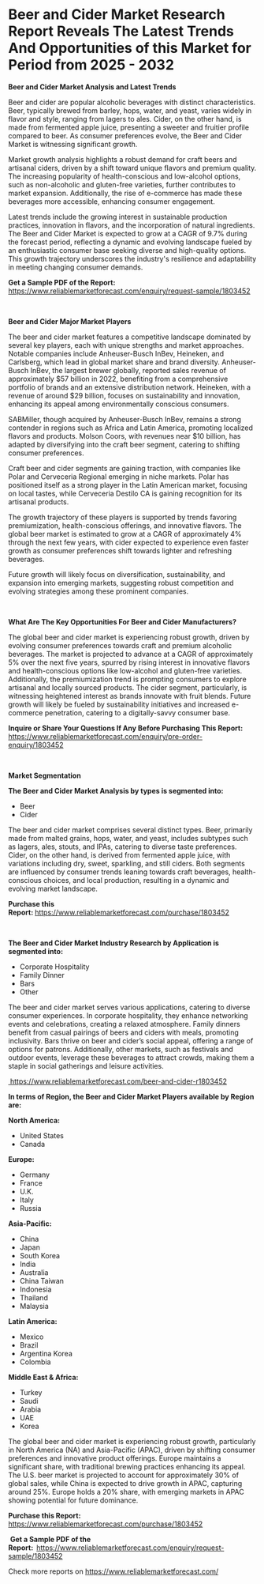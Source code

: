 <p><h1>Beer and Cider Market Research Report Reveals The Latest Trends And Opportunities of this Market for Period from 2025 - 2032</h1></p><p><strong>Beer and Cider Market Analysis and Latest Trends</strong></p>
<p><p>Beer and cider are popular alcoholic beverages with distinct characteristics. Beer, typically brewed from barley, hops, water, and yeast, varies widely in flavor and style, ranging from lagers to ales. Cider, on the other hand, is made from fermented apple juice, presenting a sweeter and fruitier profile compared to beer. As consumer preferences evolve, the Beer and Cider Market is witnessing significant growth.</p><p>Market growth analysis highlights a robust demand for craft beers and artisanal ciders, driven by a shift toward unique flavors and premium quality. The increasing popularity of health-conscious and low-alcohol options, such as non-alcoholic and gluten-free varieties, further contributes to market expansion. Additionally, the rise of e-commerce has made these beverages more accessible, enhancing consumer engagement.</p><p>Latest trends include the growing interest in sustainable production practices, innovation in flavors, and the incorporation of natural ingredients. The Beer and Cider Market is expected to grow at a CAGR of 9.7% during the forecast period, reflecting a dynamic and evolving landscape fueled by an enthusiastic consumer base seeking diverse and high-quality options. This growth trajectory underscores the industry's resilience and adaptability in meeting changing consumer demands.</p></p>
<p><strong>Get a Sample PDF of the Report:&nbsp;</strong> <a href="https://www.reliablemarketforecast.com/enquiry/request-sample/1803452?utm_campaign=2314&utm_medium=2&utm_source=Github&utm_content=ia&utm_term=07042025&utm_id=beer-and-cider">https://www.reliablemarketforecast.com/enquiry/request-sample/1803452</a></p>
<p>&nbsp;</p>
<p><strong>Beer and Cider Major Market Players</strong></p>
<p><p>The beer and cider market features a competitive landscape dominated by several key players, each with unique strengths and market approaches. Notable companies include Anheuser-Busch InBev, Heineken, and Carlsberg, which lead in global market share and brand diversity. Anheuser-Busch InBev, the largest brewer globally, reported sales revenue of approximately $57 billion in 2022, benefiting from a comprehensive portfolio of brands and an extensive distribution network. Heineken, with a revenue of around $29 billion, focuses on sustainability and innovation, enhancing its appeal among environmentally conscious consumers.</p><p>SABMiller, though acquired by Anheuser-Busch InBev, remains a strong contender in regions such as Africa and Latin America, promoting localized flavors and products. Molson Coors, with revenues near $10 billion, has adapted by diversifying into the craft beer segment, catering to shifting consumer preferences.</p><p>Craft beer and cider segments are gaining traction, with companies like Polar and Cerveceria Regional emerging in niche markets. Polar has positioned itself as a strong player in the Latin American market, focusing on local tastes, while Cerveceria Destilo CA is gaining recognition for its artisanal products.</p><p>The growth trajectory of these players is supported by trends favoring premiumization, health-conscious offerings, and innovative flavors. The global beer market is estimated to grow at a CAGR of approximately 4% through the next few years, with cider expected to experience even faster growth as consumer preferences shift towards lighter and refreshing beverages.</p><p>Future growth will likely focus on diversification, sustainability, and expansion into emerging markets, suggesting robust competition and evolving strategies among these prominent companies.</p></p>
<p>&nbsp;</p>
<p><strong>What Are The Key Opportunities For Beer and Cider Manufacturers?</strong></p>
<p><p>The global beer and cider market is experiencing robust growth, driven by evolving consumer preferences towards craft and premium alcoholic beverages. The market is projected to advance at a CAGR of approximately 5% over the next five years, spurred by rising interest in innovative flavors and health-conscious options like low-alcohol and gluten-free varieties. Additionally, the premiumization trend is prompting consumers to explore artisanal and locally sourced products. The cider segment, particularly, is witnessing heightened interest as brands innovate with fruit blends. Future growth will likely be fueled by sustainability initiatives and increased e-commerce penetration, catering to a digitally-savvy consumer base.</p></p>
<p><strong>Inquire or Share Your Questions If Any Before Purchasing This Report:</strong> <a href="https://www.reliablemarketforecast.com/enquiry/pre-order-enquiry/1803452?utm_campaign=2314&utm_medium=2&utm_source=Github&utm_content=ia&utm_term=07042025&utm_id=beer-and-cider">https://www.reliablemarketforecast.com/enquiry/pre-order-enquiry/1803452</a></p>
<p>&nbsp;</p>
<p><strong>Market Segmentation</strong></p>
<p><strong>The Beer and Cider Market Analysis by types is segmented into:</strong></p>
<p><ul><li>Beer</li><li>Cider</li></ul></p>
<p><p>The beer and cider market comprises several distinct types. Beer, primarily made from malted grains, hops, water, and yeast, includes subtypes such as lagers, ales, stouts, and IPAs, catering to diverse taste preferences. Cider, on the other hand, is derived from fermented apple juice, with variations including dry, sweet, sparkling, and still ciders. Both segments are influenced by consumer trends leaning towards craft beverages, health-conscious choices, and local production, resulting in a dynamic and evolving market landscape.</p></p>
<p><strong>Purchase this Report:&nbsp;</strong><a href="https://www.reliablemarketforecast.com/purchase/1803452?utm_campaign=2314&utm_medium=2&utm_source=Github&utm_content=ia&utm_term=07042025&utm_id=beer-and-cider">https://www.reliablemarketforecast.com/purchase/1803452</a></p>
<p>&nbsp;</p>
<p><strong>The Beer and Cider Market Industry Research by Application is segmented into:</strong></p>
<p><ul><li>Corporate Hospitality</li><li>Family Dinner</li><li>Bars</li><li>Other</li></ul></p>
<p><p>The beer and cider market serves various applications, catering to diverse consumer experiences. In corporate hospitality, they enhance networking events and celebrations, creating a relaxed atmosphere. Family dinners benefit from casual pairings of beers and ciders with meals, promoting inclusivity. Bars thrive on beer and cider’s social appeal, offering a range of options for patrons. Additionally, other markets, such as festivals and outdoor events, leverage these beverages to attract crowds, making them a staple in social gatherings and leisure activities.</p></p>
<p><a href="https://www.reliablemarketforecast.com/beer-and-cider-r1803452?utm_campaign=2314&utm_medium=2&utm_source=Github&utm_content=ia&utm_term=07042025&utm_id=beer-and-cider">&nbsp;https://www.reliablemarketforecast.com/beer-and-cider-r1803452</a></p>
<p><strong>In terms of Region, the Beer and Cider Market Players available by Region are:</strong></p>
<p>
    <p> <strong> North America: </strong>
        <ul>
            <li>United States</li>
            <li>Canada</li>
        </ul>
        </p> 
    <p> <strong> Europe: </strong>
        <ul>
            <li>Germany</li>
            <li>France</li>
            <li>U.K.</li>
            <li>Italy</li>
            <li>Russia</li>
        </ul>
        </p> 
    <p> <strong> Asia-Pacific: </strong>
        <ul>
            <li>China</li>
            <li>Japan</li>
            <li>South Korea</li>
            <li>India</li>
            <li>Australia</li>
            <li>China Taiwan</li>
            <li>Indonesia</li>
            <li>Thailand</li>
            <li>Malaysia</li>
        </ul>
        </p> 
    <p> <strong> Latin America: </strong>
        <ul>
            <li>Mexico</li>
            <li>Brazil</li>
            <li>Argentina Korea</li>
            <li>Colombia</li>
        </ul>
        </p> 
    <p> <strong> Middle East & Africa: </strong>
        <ul>
            <li>Turkey</li>
            <li>Saudi</li>
            <li>Arabia</li>
            <li>UAE</li>
            <li>Korea</li>
        </ul>
    </p>
    </p>
<p><p>The global beer and cider market is experiencing robust growth, particularly in North America (NA) and Asia-Pacific (APAC), driven by shifting consumer preferences and innovative product offerings. Europe maintains a significant share, with traditional brewing practices enhancing its appeal. The U.S. beer market is projected to account for approximately 30% of global sales, while China is expected to drive growth in APAC, capturing around 25%. Europe holds a 20% share, with emerging markets in APAC showing potential for future dominance.</p></p>
<p><strong>Purchase this Report: </strong><a href="https://www.reliablemarketforecast.com/purchase/1803452?utm_campaign=2314&utm_medium=2&utm_source=Github&utm_content=ia&utm_term=07042025&utm_id=beer-and-cider">https://www.reliablemarketforecast.com/purchase/1803452</a></p>
<p>&nbsp;<strong>Get a Sample PDF of the Report:&nbsp;&nbsp;</strong><a href="https://www.reliablemarketforecast.com/enquiry/request-sample/1803452?utm_campaign=2314&utm_medium=2&utm_source=Github&utm_content=ia&utm_term=07042025&utm_id=beer-and-cider">https://www.reliablemarketforecast.com/enquiry/request-sample/1803452</a></p>
<p><strong></strong></p>
<p>Check more reports on <a href="https://www.reliablemarketforecast.com/?utm_campaign=2314&utm_medium=2&utm_source=Github&utm_content=ia&utm_term=07042025&utm_id=beer-and-cider">https://www.reliablemarketforecast.com/</a></p>